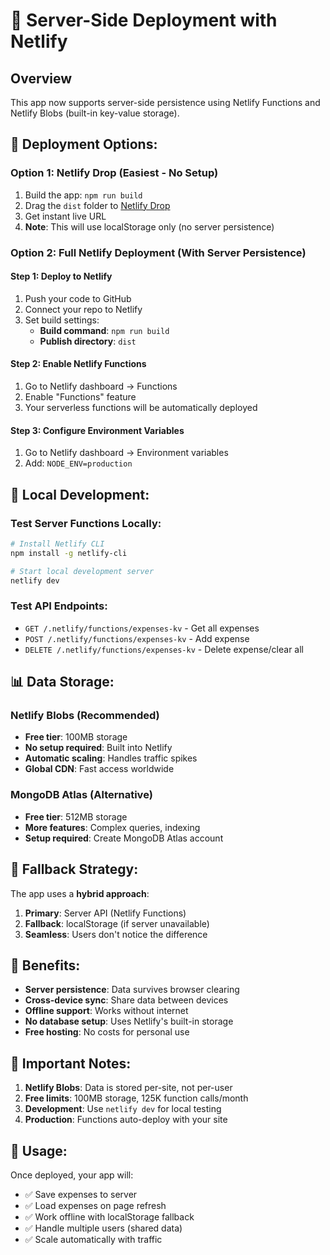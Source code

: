 # 🚀 Server-Side Deployment with Netlify

## Overview
This app now supports server-side persistence using Netlify Functions and Netlify Blobs (built-in key-value storage).

## 🎯 **Deployment Options:**

### **Option 1: Netlify Drop (Easiest - No Setup)**
1. Build the app: `npm run build`
2. Drag the `dist` folder to [Netlify Drop](https://app.netlify.com/drop)
3. Get instant live URL
4. **Note**: This will use localStorage only (no server persistence)

### **Option 2: Full Netlify Deployment (With Server Persistence)**

#### **Step 1: Deploy to Netlify**
1. Push your code to GitHub
2. Connect your repo to Netlify
3. Set build settings:
   - **Build command**: `npm run build`
   - **Publish directory**: `dist`

#### **Step 2: Enable Netlify Functions**
1. Go to Netlify dashboard → Functions
2. Enable "Functions" feature
3. Your serverless functions will be automatically deployed

#### **Step 3: Configure Environment Variables**
1. Go to Netlify dashboard → Environment variables
2. Add: `NODE_ENV=production`

## 🔧 **Local Development:**

### **Test Server Functions Locally:**
```bash
# Install Netlify CLI
npm install -g netlify-cli

# Start local development server
netlify dev
```

### **Test API Endpoints:**
- `GET /.netlify/functions/expenses-kv` - Get all expenses
- `POST /.netlify/functions/expenses-kv` - Add expense
- `DELETE /.netlify/functions/expenses-kv` - Delete expense/clear all

## 📊 **Data Storage:**

### **Netlify Blobs (Recommended)**
- **Free tier**: 100MB storage
- **No setup required**: Built into Netlify
- **Automatic scaling**: Handles traffic spikes
- **Global CDN**: Fast access worldwide

### **MongoDB Atlas (Alternative)**
- **Free tier**: 512MB storage
- **More features**: Complex queries, indexing
- **Setup required**: Create MongoDB Atlas account

## 🔄 **Fallback Strategy:**

The app uses a **hybrid approach**:
1. **Primary**: Server API (Netlify Functions)
2. **Fallback**: localStorage (if server unavailable)
3. **Seamless**: Users don't notice the difference

## 🎯 **Benefits:**

- **Server persistence**: Data survives browser clearing
- **Cross-device sync**: Share data between devices
- **Offline support**: Works without internet
- **No database setup**: Uses Netlify's built-in storage
- **Free hosting**: No costs for personal use

## 🚨 **Important Notes:**

1. **Netlify Blobs**: Data is stored per-site, not per-user
2. **Free limits**: 100MB storage, 125K function calls/month
3. **Development**: Use `netlify dev` for local testing
4. **Production**: Functions auto-deploy with your site

## 📝 **Usage:**

Once deployed, your app will:
- ✅ Save expenses to server
- ✅ Load expenses on page refresh
- ✅ Work offline with localStorage fallback
- ✅ Handle multiple users (shared data)
- ✅ Scale automatically with traffic 